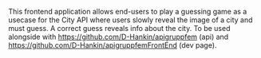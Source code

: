 This frontend application allows end-users to play a guessing game as a usecase for the City API where users slowly reveal the image of a city and must guess. A correct guess reveals info about the city. To be used alongside with https://github.com/D-Hankin/apigruppfem (api) and https://github.com/D-Hankin/apigruppfemFrontEnd (dev page). 
